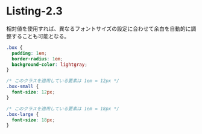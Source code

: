 # Listing-2.3

相対値を使用すれば、異なるフォントサイズの設定に合わせて余白を自動的に調整することも可能となる。

```css
.box {
  padding: 1em;
  border-radius: 1em;
  background-color: lightgray;
}

/* このクラスを適用している要素は 1em = 12px */
.box-small {
  font-size: 12px;
}

/* このクラスを適用している要素は 1em = 18px */
.box-large {
  font-size: 18px;
}
```
